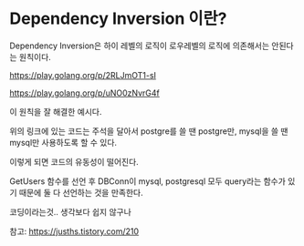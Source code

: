 # Dependency Inversion 이란?

Dependency Inversion은 하이 레벨의 로직이 로우레벨의 로직에 의존해서는 안된다는 원칙이다.

https://play.golang.org/p/2RLJmOT1-sI

https://play.golang.org/p/uNO0zNvrG4f

이 원칙을 잘 해결한 예시다.

위의 링크에 있는 코드는 주석을 달아서 postgre를 쓸 땐 postgre만, mysql을 쓸 땐 mysql만 사용하도록 할 수 있다.

이렇게 되면 코드의 유동성이 떨어진다.

GetUsers 함수를 선언 후 DBConn이 mysql, postgresql 모두 query라는 함수가 있기 때문에 둘 다 선언하는 것을 만족한다.

코딩이라는것.. 생각보다 쉽지 않구나

참고: https://jusths.tistory.com/210